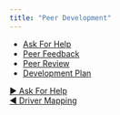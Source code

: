 ```yaml
---
title: "Peer Development"
---
```


- [Ask For Help](ask-for-help.html)
- [Peer Feedback](peer-feedback.html)
- [Peer Review](peer-review.html)
- [Development Plan](development-plan.html)


[&#9654; Ask For Help](ask-for-help.html)<br/>[&#9664; Driver Mapping](driver-mapping.html)

